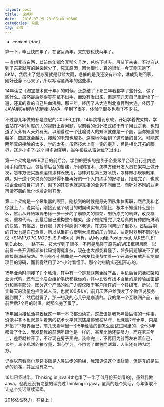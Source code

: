 ```yaml
---
layout: post
title:  这两年
date:   2016-07-25 23:08:00 +0800
categories: 杂乱
tag: 心情
---
```


* content
{:toc}


算一下，毕业快四年了，在富达两年，来东软也快两年了。


一直想写点东西，以前每年都会写那么几次，总结下过去，展望下未来。不过自从到了东软就写的越来越少了，究其原因，因为很忙，真的很忙。今天刚去跑了8KM，然后出了健身房就是倾盆大雨，悲催的是我还没有带伞，淋成狗跑回家，刚好还静下心来了，所以写写这两年的这些事。


14年读完《淘宝技术这十年》的时候，还总结了下那三年我都学了些什么，做了些什么。虽然最后觉得实在拿不出手，而没有发出来，但是前几天自己重新读了一遍，还真的看的自己热血沸腾，那三年，经历了从大连到北京再到大连，经历了JAVA到C#到WMB再到JAVA，学到了很多，体验了很多也看了不少书。


不过那几年做的都是底层的CODER工作，14年跳槽到东软，开始学着做架构，学着站在不同角度的人的视野上看问题，以前看的设计模式终于有了用武之地，也知道了人外有人天外有天，以前看过一个比喻说人的知识就像是一个圆，当你知道的越多，圆周就会越大，接触的未知也越多。深深地体会到了这句话的含义。可能这两年真的接触的太多，学的太多。虽然技术上有一定的提升，但是相比开拓的眼界，还是小多了(这个得多谢董明，当年把我从富达拉了过来)。


第一个架构是WEB项目的前后台，学到的更多的是关于企业级平台项目行业内通用手段的东西，包括前后台的搭建，所用的技术，怎样方便开发人员在架构上做开发，怎样方便实施和运维怎样去使用，怎样对接第三方系统，怎样做小规模的集群。对于这个来说真的是好得不能再好的一个入门练手的好项目。搭建完了，也就把企业级项目打通了，剩下的其实也就是互相的业务不同而已。而针对不同的业务再做不同的优化或者定制开发。


第二个架构是一个采集器的项目，刚接到的时候是原先团队集体离职，然后我和老徐就上了，说实话，刚接到这个项目的时候确实有点蒙比，根本不知道什么是什么，然后从开始跟着老徐一步一步的了解原先的框架，剖析原先的利弊，改良框架。重构代码。到最后自己重构整个框架。这个框架搭完了之后真的有种酣畅淋漓的快感，有挑战，很舒服（这个得感谢下老徐，在这期间帮助了很多）。然后后期的开发也是自己负责，所以从集群方案到大规模的压力测试，从定时器到不同的协议（SNMP,OPC,MODBUS,PMBus）解析，从Mysql到Postgresql, 从RESTLET到Dubbo，一路下来，技术学到了很多。不再是局限于原先的WEB框架层面。以前看一些开源框架和代码觉得挺复杂，现在也大都能看懂了，好多问题解决不了就直接翻源码解决。中间有个小插曲是一个网友找我帮忙看一个开源分布式声音提取项目的源码，而我竟然用了2个小时看懂了。那个时刻确实还挺开心的。


15年业余时间接了几个私活，其中有一个是互联网金融产品，手机后台包括框架和业务代码，还有三个后台维护系统都我做的，其中比较有技术含量的是传输加密部分和集群部分，因为这个产品的推广力度仅限于客户所在的一个县级市，所以，其实每天的流量包括测试人员，也就100多UV，前几天客户给我发了个微信说服务器到期了，然后就黄了。那一刻我的心几乎是崩溃的。我的第一个互联网产品，前前后后7个月的时间。就那么完了蛋了。


15年因为接私活导致我这一年一本书都没读完。这应该是我15年最后悔的一件事，没读书基本也就意味着我的技术水平其实还是停留在14年，也就是2年水平，只是开拓了下眼界而已，前几天看阿里一个5年经验的谈怎么面试进阿里的，说他5年都做了什么，我发现我的前两年跟他是一样的，甚至比他还要努力，而在第三年上，差距就拉开了，不过现在房子买完，装修完工，不再因为钱而左右着自己，16年，减少私活的接收量，潜心学习，不再为了面包而活着，人生还有诗和远方。


记得以前看高尔基说书籍是人类进步的阶梯，我知道说这个很矫情，但是真的是进步的阶梯，并且没有之一。


16年已经过半，Thinking in java 4th也看了一半了(4月份开始看的)，虽然我做Java，但我还没有完整的读完过Thinking in java，这真的是个笑话，今年争取不让这个笑话继续延续。


2016依然努力，在路上！


